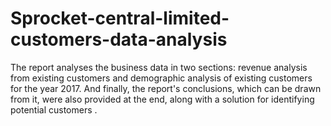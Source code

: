 # Sprocket-central-limited-customers-data-analysis
 The report analyses the business data in two sections: revenue analysis from existing customers and demographic analysis of existing customers for the year 2017. And finally, the report's conclusions, which can be drawn from it, were also provided at the end, along with a solution for identifying potential customers .
